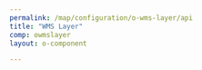 ```yaml
---
permalink: /map/configuration/o-wms-layer/api
title: "WMS Layer"
comp: owmslayer
layout: o-component

---
```

